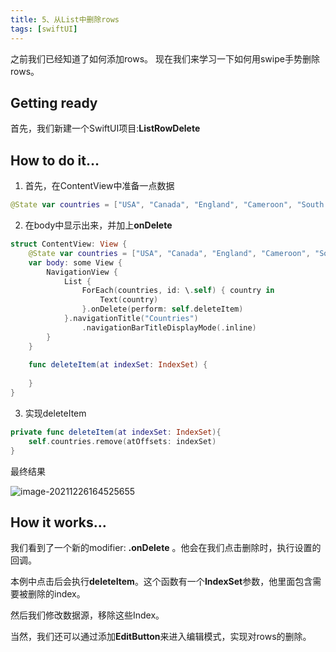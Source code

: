 ```yaml
---
title: 5、从List中删除rows
tags: [swiftUI]
---
```

之前我们已经知道了如何添加rows。
现在我们来学习一下如何用swipe手势删除rows。

## Getting ready

首先，我们新建一个SwiftUI项目:**ListRowDelete**

## How to do it…

1. 首先，在ContentView中准备一点数据
```swift
@State var countries = ["USA", "Canada", "England", "Cameroon", "South Africa", "Mexico" , "Japan", "South Korea"]
```

2. 在body中显示出来，并加上**onDelete**
```swift
struct ContentView: View {
    @State var countries = ["USA", "Canada", "England", "Cameroon", "South Africa", "Mexico" , "Japan", "South Korea"]
    var body: some View {
        NavigationView {
            List {
                ForEach(countries, id: \.self) { country in
                    Text(country)
                }.onDelete(perform: self.deleteItem)
            }.navigationTitle("Countries")
                .navigationBarTitleDisplayMode(.inline)
        }
    }
  
    func deleteItem(at indexSet: IndexSet) {
        
    }
}
```

3. 实现deleteItem
```swift
private func deleteItem(at indexSet: IndexSet){
    self.countries.remove(atOffsets: indexSet)
}
```

最终结果

![image-20211226164525655](https://tva1.sinaimg.cn/large/008i3skNly1gxrbw8m86tj30jg0rsdgp.jpg)

## How it works…

我们看到了一个新的modifier: **.onDelete** 。他会在我们点击删除时，执行设置的回调。

本例中点击后会执行**deleteItem**。这个函数有一个**IndexSet**参数，他里面包含需要被删除的index。

然后我们修改数据源，移除这些Index。

当然，我们还可以通过添加**EditButton**来进入编辑模式，实现对rows的删除。
